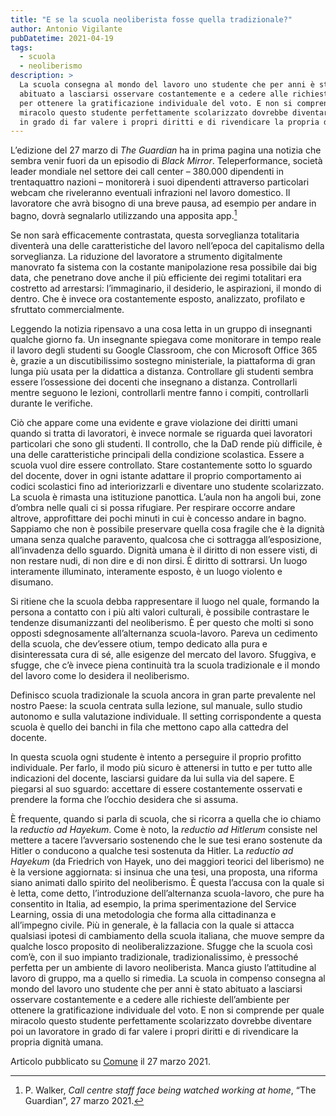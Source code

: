 ```yaml
---
title: "E se la scuola neoliberista fosse quella tradizionale?"
author: Antonio Vigilante
pubDatetime: 2021-04-19
tags: 
  - scuola
  - neoliberismo
description: >
  La scuola consegna al mondo del lavoro uno studente che per anni è stato
  abituato a lasciarsi osservare costantemente e a cedere alle richieste dell’ambiente 
  per ottenere la gratificazione individuale del voto. E non si comprende per quale 
  miracolo questo studente perfettamente scolarizzato dovrebbe diventare poi un lavoratore 
  in grado di far valere i propri diritti e di rivendicare la propria dignità umana.
---
```


L’edizione del 27 marzo di _The Guardian_ ha in prima pagina una notizia che sembra venir fuori da un episodio di _Black Mirror_. Teleperformance, società leader mondiale nel settore dei call center – 380.000 dipendenti in trentaquattro nazioni – monitorerà i suoi dipendenti attraverso particolari webcam che riveleranno eventuali infrazioni nel lavoro domestico. Il lavoratore che avrà bisogno di una breve pausa, ad esempio per andare in bagno, dovrà segnalarlo utilizzando una apposita app.[^1]

Se non sarà efficacemente contrastata, questa sorveglianza totalitaria diventerà una delle caratteristiche del lavoro nell’epoca del capitalismo della sorveglianza. La riduzione del lavoratore a strumento digitalmente manovrato fa sistema con la costante manipolazione resa possibile dai big data, che penetrano dove anche il più efficiente dei regimi totalitari era costretto ad arrestarsi: l’immaginario, il desiderio, le aspirazioni, il mondo di dentro. Che è invece ora costantemente esposto, analizzato, profilato e sfruttato commercialmente.

Leggendo la notizia ripensavo a una cosa letta in un gruppo di insegnanti qualche giorno fa. Un insegnante spiegava come monitorare in tempo reale il lavoro degli studenti su Google Classroom, che con Microsoft Office 365 è, grazie a un discutibilissimo sostegno ministeriale, la piattaforma di gran lunga più usata per la didattica a distanza. Controllare gli studenti sembra essere l’ossessione dei docenti che insegnano a distanza. Controllarli mentre seguono le lezioni, controllarli mentre fanno i compiti, controllarli durante le verifiche.

Ciò che appare come una evidente e grave violazione dei diritti umani quando si tratta di lavoratori, è invece normale se riguarda quei lavoratori particolari che sono gli studenti. Il controllo, che la DaD rende più difficile, è una delle caratteristiche principali della condizione scolastica. Essere a scuola vuol dire essere controllato. Stare costantemente sotto lo sguardo del docente, dover in ogni istante adattare il proprio comportamento ai codici scolastici fino ad interiorizzarli e diventare uno studente scolarizzato. La scuola è rimasta una istituzione panottica. L’aula non ha angoli bui, zone d’ombra nelle quali ci si possa rifugiare. Per respirare occorre andare altrove, approfittare dei pochi minuti in cui è concesso andare in bagno. Sappiamo che non è possibile preservare quella cosa fragile che è la dignità umana senza qualche paravento, qualcosa che ci sottragga all’esposizione, all’invadenza dello sguardo. Dignità umana è il diritto di non essere visti, di non restare nudi, di non dire e di non dirsi. È diritto di sottrarsi. Un luogo interamente illuminato, interamente esposto, è un luogo violento e disumano.

Si ritiene che la scuola debba rappresentare il luogo nel quale, formando la persona a contatto con i più alti valori culturali, è possibile contrastare le tendenze disumanizzanti del neoliberismo. È per questo che molti si sono opposti sdegnosamente all’alternanza scuola-lavoro. Pareva un cedimento della scuola, che dev’essere otium, tempo dedicato alla pura e disinteressata cura di sé, alle esigenze del mercato del lavoro. Sfuggiva, e sfugge, che c’è invece piena continuità tra la scuola tradizionale e il mondo del lavoro come lo desidera il neoliberismo.

Definisco scuola tradizionale la scuola ancora in gran parte prevalente nel nostro Paese: la scuola centrata sulla lezione, sul manuale, sullo studio autonomo e sulla valutazione individuale. Il setting corrispondente a questa scuola è quello dei banchi in fila che mettono capo alla cattedra del docente.

In questa scuola ogni studente è intento a perseguire il proprio profitto individuale. Per farlo, il modo più sicuro è attenersi in tutto e per tutto alle indicazioni del docente, lasciarsi guidare da lui sulla via del sapere. E piegarsi al suo sguardo: accettare di essere costantemente osservati e prendere la forma che l’occhio desidera che si assuma.

È frequente, quando si parla di scuola, che si ricorra a quella che io chiamo la _reductio ad Hayekum_. Come è noto, la _reductio ad Hitlerum_ consiste nel mettere a tacere l’avversario sostenendo che le sue tesi erano sostenute da Hitler o conducono a qualche tesi sostenuta da Hitler. La _reductio ad Hayekum_ (da Friedrich von Hayek, uno dei maggiori teorici del liberismo) ne è la versione aggiornata: si insinua che una tesi, una proposta, una riforma siano animati dallo spirito del neoliberismo. È questa l’accusa con la quale si è letta, come detto, l’introduzione dell’alternanza scuola-lavoro, che pure ha consentito in Italia, ad esempio, la prima sperimentazione del Service Learning, ossia di una metodologia che forma alla cittadinanza e all’impegno civile. Più in generale, è la fallacia con la quale si attacca qualsiasi ipotesi di cambiamento della scuola italiana, che muove sempre da qualche losco proposito di neoliberalizzazione. Sfugge che la scuola così com’è, con il suo impianto tradizionale, tradizionalissimo, è pressoché perfetta per un ambiente di lavoro neoliberista. Manca giusto l’attitudine al lavoro di gruppo, ma a quello si rimedia. La scuola in compenso consegna al mondo del lavoro uno studente che per anni è stato abituato a lasciarsi osservare costantemente e a cedere alle richieste dell’ambiente per ottenere la gratificazione individuale del voto. E non si comprende per quale miracolo questo studente perfettamente scolarizzato dovrebbe diventare poi un lavoratore in grado di far valere i propri diritti e di rivendicare la propria dignità umana.

[^1]: P. Walker, _Call centre staff face being watched working at home_, “The Guardian”, 27 marzo 2021.

Articolo pubblicato su [Comune](https://comune-info.net/e-se-la-scuola-neoliberista-fosse-quella-tradizionale/) il 27 marzo 2021.
